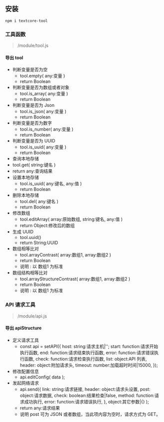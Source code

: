 ## 安装
```
npm i textcore-tool
```

### 工具函数
> /module/tool.js
#### 导出 tool
- 判断变量是否为空
  - tool.empty( any:变量 )
  - return Boolean
- 判断变量是否为数组或者对象
  - tool.is_array( any:变量 )
  - return Boolean
- 判断变量是否为 Json
  - tool.is_json( any:变量 )
  - return Boolean
- 判断变量是否为数字
  - tool.is_number( any:变量 )
  - return Boolean
- 判断变量是否为 UUID
  - tool.is_uuid( any:变量 )
  - return Boolean
- 查询本地存储
-   tool.get( string:键名 )
  - return any:查询结果
- 设置本地存储
  - tool.is_uuid( any:键名, any:值 )
  - return Boolean
- 删除本地存储
  - tool.del( any:键名 )
  - return Boolean
- 修改数组
  - tool.editArray( array:原始数组, string:键名, any:值 )
  - return Object:修改后的数组
- 生成 UUID
  - tool.uuid()
  - return String:UUID
- 数组相等比对
  - tool.arrayContrast( array:数组1, array:数组2 )
  - return Boolean
  - 说明 : 以 数组1 为标准
- 数组结构相等比对
  - tool.arrayStructureContrast( array:数组1, array:数组2 )
  - return Boolean
  - 说明 : 以 数组1 为标准

### API 请求工具
> /module/api.js
#### 导出 apiStructure
- 定义请求工具
  - const api = setAPI({
    host: string:请求主机|'';
    start: function:请求开始执行函数,
    end: function:请求结束执行函数,
    error: function:请求错误执行函数,
    check: function:请求检查执行函数,
    list: object:API 列表,
    header: object:附加请求头,
    timeout: number:加载超时时间|15000,
  });
- 修改配置信息
  - api.editConfig( data );
- 发起网络请求
  - api.send({
    link: string:请求链接,
    header: object:请求头设置,
    post: object:请求数据,
    check: boolean:结果检查|false,
    method: function:请求成功执行,
    error: function:请求错误执行,
  }, object:其它参数|{} );
  - return any:请求结果
  - 说明 post 可为 JSON 或者数组，当此项内容为空时，请求方式为 GET。